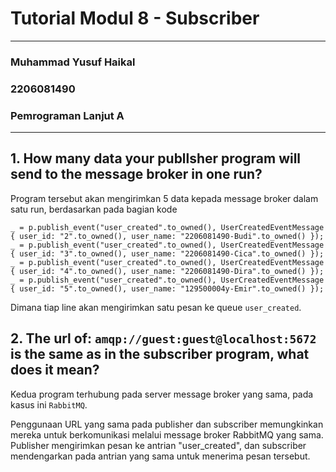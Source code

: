 # Tutorial Modul 8 - Subscriber
---
### Muhammad Yusuf Haikal
### 2206081490
### Pemrograman Lanjut A
---

## 1. How many data your publlsher program will send to the message broker in one run?
Program tersebut akan mengirimkan 5 data kepada message broker dalam satu run, berdasarkan pada bagian kode 
```_ = p.publish_event("user_created".to_owned(), UserCreatedEventMessage { user_id: "1".to_owned(), user_name: "2206081490y-Amir".to_owned() });
_ = p.publish_event("user_created".to_owned(), UserCreatedEventMessage { user_id: "2".to_owned(), user_name: "2206081490-Budi".to_owned() });
_ = p.publish_event("user_created".to_owned(), UserCreatedEventMessage { user_id: "3".to_owned(), user_name: "2206081490-Cica".to_owned() });
_ = p.publish_event("user_created".to_owned(), UserCreatedEventMessage { user_id: "4".to_owned(), user_name: "2206081490-Dira".to_owned() });
_ = p.publish_event("user_created".to_owned(), UserCreatedEventMessage { user_id: "5".to_owned(), user_name: "129500004y-Emir".to_owned() });
```
Dimana tiap line akan mengirimkan satu pesan ke queue `user_created`.

## 2. The url of: `amqp://guest:guest@localhost:5672` is the same as in the subscriber program, what does it mean?
Kedua program terhubung pada server message broker yang sama, pada kasus ini `RabbitMQ`.

Penggunaan URL yang sama pada publisher dan subscriber memungkinkan mereka untuk berkomunikasi melalui message broker RabbitMQ yang sama. Publisher mengirimkan pesan ke antrian "user_created", dan subscriber mendengarkan pada antrian yang sama untuk menerima pesan tersebut.




